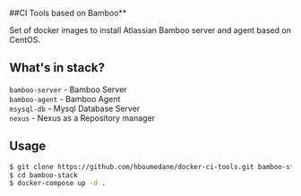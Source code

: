##CI Tools based on Bamboo**

Set of docker images to install Atlassian Bamboo server and agent based on CentOS.

## What's in stack?
`bamboo-server` - Bamboo Server  
`bamboo-agent` - Bamboo Agent  
`msysql-db` - Mysql Database Server  
`nexus` - Nexus as a Repository manager


## Usage
```bash
$ git clone https://github.com/hboumedane/docker-ci-tools.git bamboo-stack
$ cd bamboo-stack
$ docker-compose up -d .
```